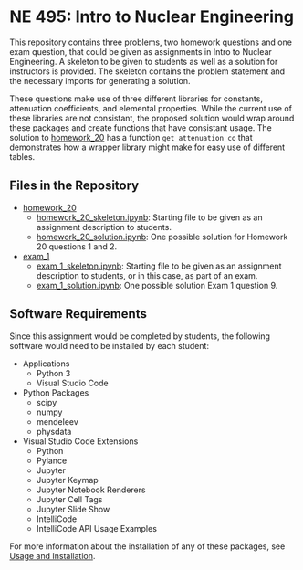 # NE 495: Intro to Nuclear Engineering

This repository contains three problems, two homework questions and one exam question, that could be given as assignments in Intro to Nuclear Engineering. A skeleton to be given to students as well as a solution for instructors is provided. The skeleton contains the problem statement and the necessary imports for generating a solution.

These questions make use of three different libraries for constants, attenuation coefficients, and elemental properties. While the current use of these libraries are not consistant, the proposed solution would wrap around these packages and create functions that have consistant usage. The solution to [homework_20](../intro-to-nuclear-engineering/homework_20/homework_20_solution.ipynb) has a function `get_attenuation_co` that demonstrates how a wrapper library might make for easy use of different tables.

## Files in the Repository

* [homework_20](../intro-to-nuclear-engineering/homework_20/)
  * [homework_20_skeleton.ipynb](../intro-to-nuclear-engineering/homework_20/homework_20_skeleton.ipynb): Starting file to be given as an assignment description to students.
  * [homework_20_solution.ipynb](../intro-to-nuclear-engineering/homework_20/homework_20_solution.ipynb): One possible solution for Homework 20 questions 1 and 2.
* [exam_1](../intro-to-nuclear-engineering/exam_1/)
  * [exam_1_skeleton.ipynb](../intro-to-nuclear-engineering/exam_1/exam_1_skeleton.ipynb): Starting file to be given as an assignment description to students, or in this case, as part of an exam.
  * [exam_1_solution.ipynb](../intro-to-nuclear-engineering/exam_1/exam_1_solution.ipynb): One possible solution Exam 1 question 9.

## Software Requirements

Since this assignment would be completed by students, the following software would need to be installed by each student:

* Applications
  * Python 3
  * Visual Studio Code
* Python Packages
  * scipy
  * numpy
  * mendeleev
  * physdata
* Visual Studio Code Extensions
  * Python
  * Pylance
  * Jupyter
  * Jupyter Keymap
  * Jupyter Notebook Renderers
  * Jupyter Cell Tags
  * Jupyter Slide Show
  * IntelliCode
  * IntelliCode API Usage Examples

For more information about the installation of any of these packages, see [Usage and Installation](../usage-and-installation/).
